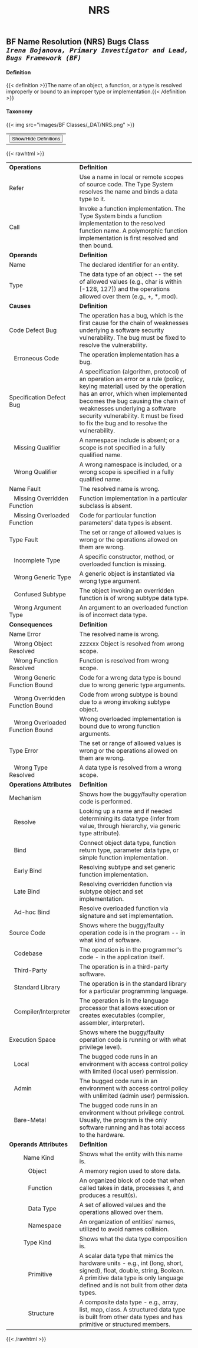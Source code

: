 ﻿---
weight: 3
title: "NRS"
---
## BF Name Resolution (NRS) Bugs Class <br/>_`Irena Bojanova, Primary Investigator and Lead, Bugs Framework (BF)`_

#### Definition
{{< definition >}}The name of an object, a function, or a type is resolved improperly or bound to an improper type or implementation.{{< /definition >}}

####  Taxonomy


{{< img src="images/BF Classes/_DAT/NRS.png" >}}

<table>
<tr>
<td>
<button class="btn btn-primary " type="button" data-bs-toggle="collapse" data-bs-target="#collapseTable" aria-expanded="false" aria-controls="collapseTable">Show/Hide Definitions</button>
</td>
</tr>
</table>
	
{{< rawhtml >}}
<div class="collapse" id="collapseTable">
<table>
<tr>
			<td><strong>Operations</strong></td>
	<td><strong>Definition</strong></td>
	</tr>
	<tr>
			<td>Refer </td>
	<td>Use a name in local or remote scopes of source code. The Type System resolves the name and binds a data type to it.</td>
	</tr>
	<tr>
			<td>Call </td>
	<td>Invoke a function implementation. The Type System binds a function implementation to the resolved function name. A polymorphic function implementation is first resolved and then bound.</td>
	</tr>
	<tr>
			<td><strong>Operands</strong></td>
	<td><strong>Definition</strong></td>
	</tr>
	<tr>
			<td>Name </td>
	<td>The declared identifier for an entity.</td>
	</tr>
	<tr>
			<td>Type </td>
	<td>The data type of an object -- the set of allowed values (e.g., char is within [-128, 127]) and the operations allowed over them (e.g., +, *, mod).</td>
	</tr>
	<tr>
			<td><strong>Causes</strong></td>
	<td><strong>Definition</strong></td>
	</tr>
	<tr>
			<td>Code Defect Bug</td>
	<td>The operation has a bug, which is the first cause for the chain of weaknesses underlying a software security vulnerability. The bug must be fixed to resolve the vulnerability.</td>
	</tr>
	<tr>
			<td>   Erroneous Code </td>
	<td>The operation implementation has a bug.</td>
	</tr>
	<tr>
			<td>Specification Defect Bug</td>
	<td>A specification (algorithm, protocol) of an operation an error or a rule (policy, keying material) used by the operation has an error, which when implemented becomes the bug causing the chain of weaknesses underlying a software security vulnerability. It must be fixed to fix the bug and to resolve the vulnerability.</td>
	</tr>
	<tr>
			<td>   Missing Qualifier </td>
	<td>A namespace include is absent; or a scope is not specified in a fully qualified name.</td>
	</tr>
	<tr>
			<td>   Wrong Qualifier </td>
	<td>A wrong namespace is included, or a wrong scope is specified in a fully qualified name.</td>
	</tr>
	<tr>
			<td>Name Fault</td>
	<td>The resolved name is wrong.</td>
	</tr>
	<tr>
			<td>   Missing Overridden Function </td>
	<td>Function implementation in a particular subclass is absent.</td>
	</tr>
	<tr>
			<td>   Missing Overloaded Function </td>
	<td>Code for particular function parameters' data types is absent.</td>
	</tr>
	<tr>
			<td>Type Fault</td>
	<td>The set or range of allowed values is wrong or the operations allowed on them are wrong.</td>
	</tr>
	<tr>
			<td>   Incomplete Type </td>
	<td>A specific constructor, method, or overloaded function is missing.</td>
	</tr>
	<tr>
			<td>   Wrong Generic Type </td>
	<td>A generic object is instantiated via wrong type argument.</td>
	</tr>
	<tr>
			<td>   Confused Subtype </td>
	<td>The object invoking an overridden function is of wrong subtype data type.</td>
	</tr>
	<tr>
			<td>   Wrong Argument Type </td>
	<td>An argument to an overloaded function is of incorrect data type.</td>
	</tr>
	<tr>
			<td><strong>Consequences</strong></td>
	<td><strong>Definition</strong></td>
	</tr>
	<tr>
			<td>Name Error</td>
	<td>The resolved name is wrong.</td>
	</tr>
	<tr>
			<td>   Wrong Object Resolved </td>
	<td>zzzxxx Object is resolved from wrong scope.</td>
	</tr>
	<tr>
			<td>   Wrong Function Resolved </td>
	<td>Function is resolved from wrong scope.</td>
	</tr>
	<tr>
			<td>   Wrong Generic Function Bound </td>
	<td>Code for a wrong data type is bound due to wrong generic type arguments.</td>
	</tr>
	<tr>
			<td>   Wrong Overridden Function Bound </td>
	<td>Code from wrong subtype is bound due to a wrong invoking subtype object.</td>
	</tr>
	<tr>
			<td>   Wrong Overloaded Function Bound </td>
	<td>Wrong overloaded implementation is bound due to wrong function arguments.</td>
	</tr>
	<tr>
			<td>Type Error</td>
	<td>The set or range of allowed values is wrong or the operations allowed on them are wrong.</td>
	</tr>
	<tr>
			<td>   Wrong Type Resolved </td>
	<td>A data type is resolved from a wrong scope.</td>
	</tr>
	<tr>
			<td><strong>Operations Attributes</strong></td>
	<td><strong>Definition</strong></td>
	</tr>
	<tr>
			<td>Mechanism </td>
	<td>Shows how the buggy/faulty operation code is performed.</td>
	</tr>
	<tr>
			<td>   Resolve </td>
	<td>Looking up a name and if needed determining its data type (infer from value, through hierarchy, via generic type attribute).</td>
	</tr>
	<tr>
			<td>   Bind </td>
	<td>Connect object data type, function return type, parameter data type, or simple function implementation.</td>
	</tr>
	<tr>
			<td>   Early Bind </td>
	<td>Resolving subtype and set generic function implementation.</td>
	</tr>
	<tr>
			<td>   Late Bind </td>
	<td>Resolving overridden function via subtype object and set implementation.</td>
	</tr>
	<tr>
			<td>   Ad-hoc Bind </td>
	<td>Resolve overloaded function via signature and set implementation.</td>
	</tr>
	<tr>
			<td>Source Code </td>
	<td>Shows where the buggy/faulty operation code is in the program -- in what kind of software.</td>
	</tr>
	<tr>
			<td>   Codebase </td>
	<td>The operation is in the programmer's code - in the application itself.</td>
	</tr>
	<tr>
			<td>   Third-Party </td>
	<td>The operation is in a third-party software.</td>
	</tr>
	<tr>
			<td>   Standard Library </td>
	<td>The operation is in the standard library for a particular programming language.</td>
	</tr>
	<tr>
			<td>   Compiler/Interpreter </td>
	<td>The operation is in the language processor that allows execution or creates executables (compiler, assembler, interpreter).</td>
	</tr>
	<tr>
			<td>Execution Space </td>
	<td>Shows where the buggy/faulty operation code is running or with what privilege level).</td>
	</tr>
	<tr>
			<td>   Local </td>
	<td>The bugged code runs in an environment with access control policy with limited (local user) permission.</td>
	</tr>
	<tr>
			<td>   Admin </td>
	<td>The bugged code runs in an environment with access control policy with unlimited (admin user) permission.</td>
	</tr>
	<tr>
			<td>   Bare-Metal </td>
	<td>The bugged code runs in an environment without privilege control. Usually, the program is the only software running and has total access to the hardware.</td>
	</tr>
	<tr>
			<td><strong>Operands Attributes</strong></td>
	<td><strong>Definition</strong></td>
	</tr>
	<tr>
			<td>         Name Kind </td>
	<td>Shows what the entity with this name is.</td>
	</tr>
	<tr>
			<td>            Object </td>
	<td>A memory region used to store data.</td>
	</tr>
	<tr>
			<td>            Function </td>
	<td>An organized block of code that when called takes in data, processes it, and produces a result(s).</td>
	</tr>
	<tr>
			<td>            Data Type </td>
	<td>A set of allowed values and the operations allowed over them.</td>
	</tr>
	<tr>
			<td>            Namespace </td>
	<td>An organization of entities' names, utilized to avoid names collision.</td>
	</tr>
	<tr>
			<td>         Type Kind </td>
	<td>Shows what the data type composition is.</td>
	</tr>
	<tr>
			<td>            Primitive </td>
	<td>A scalar data type that mimics the hardware units - e.g., int (long, short, signed), float, double, string, Boolean. A primitive data type is only language defined and is not built from other data types.</td>
	</tr>
	<tr>
			<td>            Structure </td>
	<td>A composite data type - e.g., array, list, map, class. A structured data type is built from other data types and has primitive or structured members.</td>
	</tr>
	
</table>
</div>
{{< /rawhtml >}}

